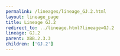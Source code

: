 ```yaml
---
permalink: /lineages/lineage_GJ.2.html
layout: lineage_page
title: Lineage GJ.2
redirect_to: ../lineage.html?lineage=GJ.2
lineage: GJ.2
parent: XBB.2.3.3
children: ['GJ.2']
---
```


